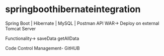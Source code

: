 # springboothibernateintegration

Spring Boot | Hibernate | MySQL | Postman API 
WAR-> Deploy on external Tomcat Server

Functionality->
saveData
getAllData

Code Control Management- GitHUB

